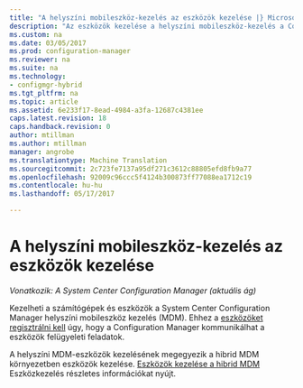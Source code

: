 ```yaml
---
title: "A helyszíni mobileszköz-kezelés az eszközök kezelése |} Microsoft Docs"
description: "Az eszközök kezelése a helyszíni mobileszköz-kezelés a Configuration Managerrel."
ms.custom: na
ms.date: 03/05/2017
ms.prod: configuration-manager
ms.reviewer: na
ms.suite: na
ms.technology:
- configmgr-hybrid
ms.tgt_pltfrm: na
ms.topic: article
ms.assetid: 6e233f17-8ead-4984-a3fa-12687c4381ee
caps.latest.revision: 18
caps.handback.revision: 0
author: mtillman
ms.author: mtillman
manager: angrobe
ms.translationtype: Machine Translation
ms.sourcegitcommit: 2c723fe7137a95df271c3612c88805efd8fb9a77
ms.openlocfilehash: 92009c96ccc5f4124b300873ff77088ea1712c19
ms.contentlocale: hu-hu
ms.lasthandoff: 05/17/2017

---
```

# <a name="manage-devices-for-on-premises-mobile-device-management"></a>A helyszíni mobileszköz-kezelés az eszközök kezelése

*Vonatkozik: A System Center Configuration Manager (aktuális ág)*

Kezelheti a számítógépek és eszközök a System Center Configuration Manager helyszíni mobileszköz kezelés (MDM). Ehhez a [eszközöket regisztrálni kell](enroll-devices-on-premises-mdm.md) úgy, hogy a Configuration Manager kommunikálhat a eszközök felügyeleti feladatok.

A helyszíni MDM-eszközök kezelésének megegyezik a hibrid MDM környezetben eszközök kezelése. [Eszközök kezelése a hibrid MDM](wipe-lock-reset-devices.md) Eszközkezelés részletes információkat nyújt.

